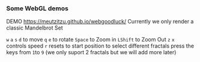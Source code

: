 ### Some WebGL demos
DEMO https://meutzitzu.github.io/webgoodluck/
Currently we only render a classic Mandelbrot Set

`w` `a` `s` `d` to move
`q` `e` to rotate
`Space` to Zoom in
`LShift` to Zoom Out
`z` `x` controls speed
`r` resets to start position
to select different fractals press the keys from `1`to `9` (we only suport 2 fractals but we will add more later)
